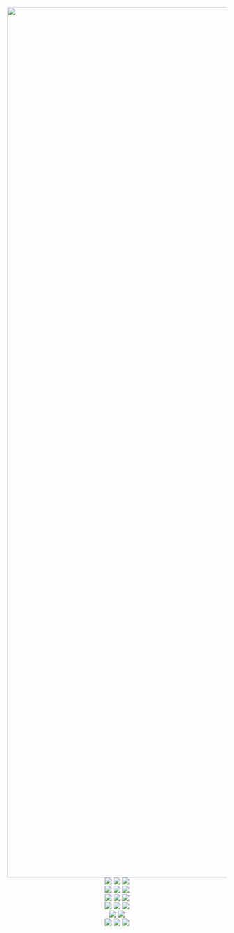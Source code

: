 <html>
<head>
</head>
<body>
<center>
<img src="header.jpg" width="2000">
<br>

<img src="4.jpg">
<img src="5.jpg">
<img src="7.jpg">

<br>
<img src="6.jpg">
<img src="8.jpg">
<img src="9.jpg">
<br>
<img src="18.jpg">
<img src="11.jpg">
<img src="13.jpg">
<br>

<img src="14.jpg">
<img src="15.jpg">
<img src="17.jpg">
<br>

<img src="2.jpg">
<img src="3.jpg">
<br>
<img src="16.jpg">
<img src="19.jpg">
<img src="10.jpg">
</body>
</html>
